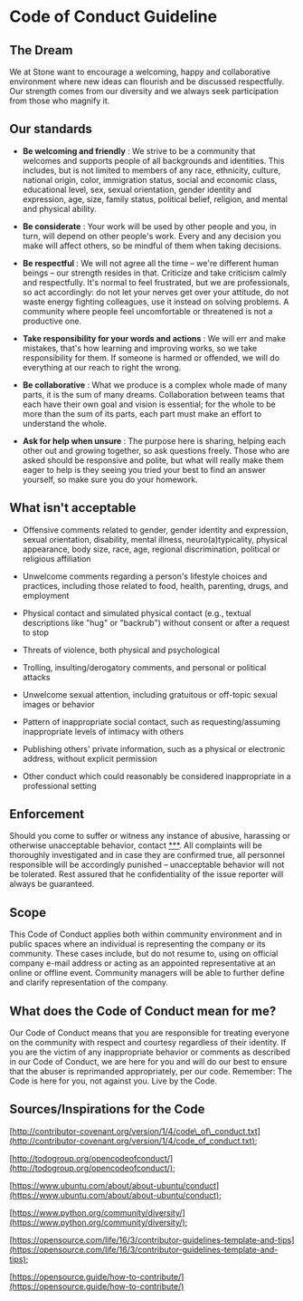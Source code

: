 # Code of Conduct Guideline

## The Dream

We at Stone want to encourage a welcoming, happy and collaborative environment where new ideas can flourish and be discussed respectfully. Our strength comes from our diversity and we always seek participation from those who magnify it.

## Our standards

- **Be welcoming and friendly** : We strive to be a community that welcomes and supports people of all backgrounds and identities. This includes, but is not limited to members of any race, ethnicity, culture, national origin, color, immigration status, social and economic class, educational level, sex, sexual orientation, gender identity and expression, age, size, family status, political belief, religion, and mental and physical ability.

- **Be considerate** : Your work will be used by other people and you, in turn, will depend on other people&#39;s work. Every and any decision you make will affect others, so be mindful of them when taking decisions.
- **Be respectful** : We will not agree all the time – we&#39;re different human beings – our strength resides in that. Criticize and take criticism calmly and respectfully. It&#39;s normal to feel frustrated, but we are professionals, so act accordingly: do not let your nerves get over your attitude, do not waste energy fighting colleagues, use it instead on solving problems. A community where people feel uncomfortable or threatened is not a productive one.
- **Take responsibility for your words and actions** : We will err and make mistakes, that&#39;s how learning and improving works, so we take responsibility for them. If someone is harmed or offended, we will do everything at our reach to right the wrong.
- **Be collaborative** : What we produce is a complex whole made of many parts, it is the sum of many dreams. Collaboration between teams that each have their own goal and vision is essential; for the whole to be more than the sum of its parts, each part must make an effort to understand the whole.
- **Ask for help when unsure** : The purpose here is sharing, helping each other out and growing together, so ask questions freely. Those who are asked should be responsive and polite, but what will really make them eager to help is they seeing you tried your best to find an answer yourself, so make sure you do your homework.

## What isn't acceptable

- Offensive comments related to gender, gender identity and expression, sexual orientation, disability, mental illness, neuro(a)typicality, physical appearance, body size, race, age, regional discrimination, political or religious affiliation

- Unwelcome comments regarding a person&#39;s lifestyle choices and practices, including those related to food, health, parenting, drugs, and employment
- Physical contact and simulated physical contact (e.g., textual descriptions like &quot;hug&quot; or &quot;backrub&quot;) without consent or after a request to stop
- Threats of violence, both physical and psychological
- Trolling, insulting/derogatory comments, and personal or political attacks
- Unwelcome sexual attention, including gratuitous or off-topic sexual images or behavior
- Pattern of inappropriate social contact, such as requesting/assuming inappropriate levels of intimacy with others
- Publishing others&#39; private information, such as a physical or electronic address, without explicit permission
- Other conduct which could reasonably be considered inappropriate in a professional setting

## Enforcement

Should you come to suffer or witness any instance of abusive, harassing or otherwise unacceptable behavior, contact [\*\*\*](mailto:HELPME@stone.com.br). All complaints will be thoroughly investigated and in case they are confirmed true, all personnel responsible will be accordingly punished – unacceptable behavior will not be tolerated. Rest assured that he confidentiality of the issue reporter will always be guaranteed.

## Scope

This Code of Conduct applies both within community environment and in public spaces where an individual is representing the company or its community. These cases include, but do not resume to, using on official company e-mail address or acting as an appointed representative at an online or offline event. Community managers will be able to further define and clarify representation of the company.

## What does the Code of Conduct mean for me?

Our Code of Conduct means that you are responsible for treating everyone on the community with respect and courtesy regardless of their identity. If you are the victim of any inappropriate behavior or comments as described in our Code of Conduct, we are here for you and will do our best to ensure that the abuser is reprimanded appropriately, per our code. Remember: The Code is here for you, not against you. Live by the Code.

## Sources/Inspirations for the Code

[http://contributor-covenant.org/version/1/4/code\_of\_conduct.txt](http://contributor-covenant.org/version/1/4/code_of_conduct.txt);

[http://todogroup.org/opencodeofconduct/](http://todogroup.org/opencodeofconduct/);

[https://www.ubuntu.com/about/about-ubuntu/conduct](https://www.ubuntu.com/about/about-ubuntu/conduct);

[https://www.python.org/community/diversity/](https://www.python.org/community/diversity/);

[https://opensource.com/life/16/3/contributor-guidelines-template-and-tips](https://opensource.com/life/16/3/contributor-guidelines-template-and-tips);

[https://opensource.guide/how-to-contribute/](https://opensource.guide/how-to-contribute/)
